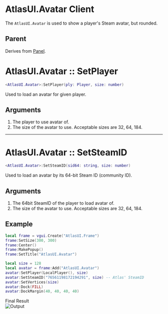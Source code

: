 # AtlasUI.Avatar <client>Client</client>

The `AtlasUI.Avatar` is used to show a player's Steam avatar, but rounded.  

## Parent

Derives from [Panel](https://wiki.facepunch.com/gmod/Panel).

# AtlasUI.Avatar :: SetPlayer

```lua
<AtlasUI.Avatar>:SetPlayer(ply: Player, size: number)
```

Used to load an avatar for given player.

## Arguments

1. The player to use avatar of.
2. The size of the avatar to use. Acceptable sizes are 32, 64, 184.

---

# AtlasUI.Avatar :: SetSteamID

```lua
<AtlasUI.Avatar>:SetSteamID(sid64: string, size: number)
```

Used to load an avatar by its 64-bit Steam ID (community ID).

## Arguments

1. The 64bit SteamID of the player to load avatar of.
2. The size of the avatar to use. Acceptable sizes are 32, 64, 184.

## Example

```lua
local frame = vgui.Create("AtlasUI.Frame")
frame:SetSize(300, 300)
frame:Center()
frame:MakePopup()
frame:SetTitle("AtlasUI.Avatar")

local size = 128
local avatar = frame:Add("AtlasUI.Avatar")
avatar:SetPlayer(LocalPlayer(), size)
avatar:SetSteamID("76561198172194291", size) -- Atlas' SteamID
avatar:SetVertices(size)
avatar:Dock(FILL)
avatar:DockMargin(40, 40, 40, 40)
```

Final Result  
![Output](https://IMGURFILENEEDED.com/a.png)